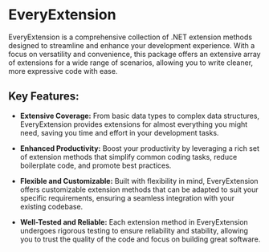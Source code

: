# EveryExtension

EveryExtension is a comprehensive collection of .NET extension methods designed to streamline and enhance your development experience. With a focus on versatility and convenience, this package offers an extensive array of extensions for a wide range of scenarios, allowing you to write cleaner, more expressive code with ease.

## Key Features:

- **Extensive Coverage:** From basic data types to complex data structures, EveryExtension provides extensions for almost everything you might need, saving you time and effort in your development tasks.
  
- **Enhanced Productivity:** Boost your productivity by leveraging a rich set of extension methods that simplify common coding tasks, reduce boilerplate code, and promote best practices.
  
- **Flexible and Customizable:** Built with flexibility in mind, EveryExtension offers customizable extension methods that can be adapted to suit your specific requirements, ensuring a seamless integration with your existing codebase.
  
- **Well-Tested and Reliable:** Each extension method in EveryExtension undergoes rigorous testing to ensure reliability and stability, allowing you to trust the quality of the code and focus on building great software.
